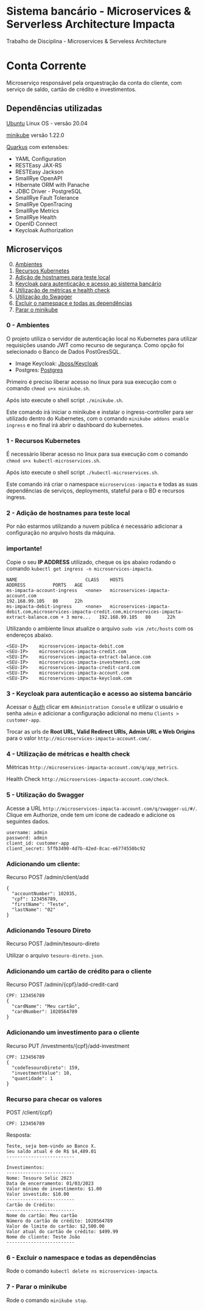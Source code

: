 # Sistema bancário - Microservices & Serverless Architecture Impacta
Trabalho de Disciplina - Microservices &amp; Serveless Architecture

# Conta Corrente

Microserviço responsável pela orquestração da conta do cliente, com serviço de saldo, cartão de crédito e investimentos.

## Dependências utilizadas
[Ubuntu](https://ubuntu.com/) Linux OS - versão 20.04 

[minikube](https://minikube.sigs.k8s.io/docs/start/) versão 1.22.0 

[Quarkus](https://code.quarkus.io/) com extensões:
- YAML Configuration
- RESTEasy JAX-RS
- RESTEasy Jackson
- SmallRye OpenAPI
- Hibernate ORM with Panache
- JDBC Driver - PostgreSQL
- SmallRye Fault Tolerance
- SmallRye OpenTracing
- SmallRye Metrics
- SmallRye Health
- OpenID Connect
- Keycloak Authorization

## Microserviços

0. [Ambientes](#microservicos-ambientes)
1. [Recursos Kubernetes](#microservices-kubernetes)
2. [Adição de hostnames para teste local](#microservices-hostnames)
3. [Keycloak para autenticação e acesso ao sistema bancário](#microservices-keycloak)
4. [Utilização de métricas e health check](#microservices-health-check)
5. [Utilização do Swagger](#microservices-swagger)
6. [Excluir o namespace e todas as dependências](#microservices-delete-namespace)
7. [Parar o minikube](#microservices-stop-minikube)

### <a name="microservicos-ambientes">0 - Ambientes</a>

O projeto utiliza o servidor de autenticação local no Kubernetes para utilizar requisições usando JWT como recurso de segurança. Como opção foi selecionado o Banco de Dados PostGresSQL.

- Image Keycloak: [Jboss/Keycloak](https://hub.docker.com/r/viniciusmartinez/quarkus-rhsso)
- Postgres: [Postgres](https://hub.docker.com/_/postgres)

Primeiro é preciso liberar acesso no linux para sua execução com o comando `chmod u+x minikube.sh`.

Após isto execute o shell script `./minikube.sh`.

Este comando irá iniciar o minikube e instalar o ingress-controller para ser utilizado dentro do Kubernetes, com o comando `minikube addons enable ingress` e no final irá abrir o dashboard do kubernetes.


### <a name="microservices-kubernetes">1 - Recursos Kubernetes</a>

É necessário liberar acesso no linux para sua execução com o comando `chmod u+x kubectl-microservices.sh`.

Após isto execute o shell script `./kubectl-microservices.sh`.

Este comando irá criar o namespace `microservicos-impacta` e todas as suas dependências de serviços, deployments, stateful para o BD e recursos ingress.


### <a name="microservices-hostnames">2 - Adição de hostnames para teste local</a>

Por não estarmos utilizando a nuvem pública é necessário adicionar a configuração no arquivo hosts da máquina.

### importante!

Copie o seu **IP ADDRESS** utilizado, cheque os ips abaixo rodando o comando `kubectl get ingress -n microservices-impacta`.

```
NAME                         CLASS    HOSTS                                                                                                                    ADDRESS          PORTS   AGE
ms-impacta-account-ingress   <none>   microservices-impacta-account.com                                                                                        192.168.99.105   80      22h
ms-impacta-debit-ingress     <none>   microservices-impacta-debit.com,microservices-impacta-credit.com,microservices-impacta-extract-balance.com + 3 more...   192.168.99.105   80      22h
```

Utilizando o ambiente linux atualize o arquivo `sudo vim /etc/hosts` com os endereços abaixo.

```
<SEU-IP>    microservices-impacta-debit.com
<SEU-IP>    microservices-impacta-credit.com
<SEU-IP>    microservices-impacta-extract-balance.com
<SEU-IP>    microservices-impacta-investments.com
<SEU-IP>    microservices-impacta-credit-card.com
<SEU-IP>    microservices-impacta-account.com
<SEU-IP>    microservices-impacta-keycloak.com
```

### <a name="microservices-keycloak">3 - Keycloak para autenticação e acesso ao sistema bancário</a>

Acessar o [Auth](http://microservices-impacta-keycloak.com/auth/) clicar em `Administration Console` e utilizar o usuário e senha `admin` e adicionar a configuração adicional no menu `Clients > customer-app`.

Trocar as urls de **Root URL, Valid Redirect URIs, Admin URL e Web Origins** para o valor `http://microservices-impacta-account.com/`.


### <a name="microservices-health-check">4 - Utilização de métricas e health check</a>

Métricas `http://microservices-impacta-account.com/q/app_metrics`.

Health Check  `http://microservices-impacta-account.com/check`.


### <a name="microservices-swagger">5 - Utilização do Swagger</a>

Acesse a URL `http://microservices-impacta-account.com/q/swagger-ui/#/`.
Clique em Authorize, onde tem um ícone de cadeado e adicione os seguintes dados.

```
username: admin
password: admin
client_id: customer-app
client_secret: 5ffb3490-4d7b-42ed-8cac-e6774550bc92
```

### Adicionando um cliente:
Recurso POST
​/admin​/client​/add
```
{
  "accountNumber": 102035,
  "cpf": 123456789,
  "firstName": "Teste",
  "lastName": "02"
}

```

### Adicionando Tesouro Direto
Recurso POST
/admin/tesouro-direto

Utilizar o arquivo `tesouro-direto.json`.


### Adicionando um cartão de crédito para o cliente
Recurso POST
/admin/{cpf}/add-credit-card

```
CPF: 123456789
{
  "cardName": "Meu cartão",
  "cardNumber": 1020564789
}
```


### Adicionando um investimento para o cliente
Recurso PUT
​/investments​/{cpf}​/add-investment

```
CPF: 123456789
{
  "codeTesouroDireto": 159,
  "investmentValue": 10,
  "quantidade": 1
}
```

### Recurso para checar os valores
POST
​/client​/{cpf}

```
CPF: 123456789

```

Resposta:
```
Teste, seja bem-vindo ao Banco X. 
Seu saldo atual é de R$ $4,489.01
------------------------- 

Investimentos: 
------------------------- 
Nome: Tesouro Selic 2023
Data de encerramento: 01/03/2023
Valor mínimo de investimento: $1.00
Valor investido: $10.00
------------------------- 
Cartão de Crédito: 
------------------------- 
Nome do cartão: Meu cartão
Número do cartão de crédito: 1020564789
Valor de limite do cartão: $2,500.00
Valor atual do cartão de crédito: $499.99
Nome do cliente: Teste João
------------------------- 

```

### <a name="microservices-delete-namespace">6 - Excluir o namespace e todas as dependências</a>

Rode o comando `kubectl delete ns microservices-impacta`.


### <a name="microservices-stop-minikube">7 - Parar o minikube</a>

Rode o comando `minikube stop`.
